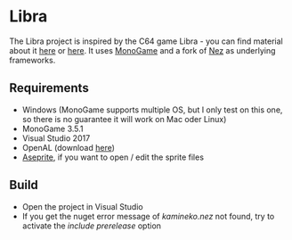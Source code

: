 # Libra
The Libra project is inspired by the C64 game Libra - you can find material about it [here](http://www.gamebase64.com/game.php?h=0&id=4371) or [here](https://www.youtube.com/watch?v=8KfHnlf-Nso). It uses [MonoGame](http://www.monogame.net) and a fork of [Nez](https://github.com/KamiNeko/Nez) as underlying frameworks. 

## Requirements
* Windows (MonoGame supports multiple OS, but I only test on this one, so there is no guarantee it will work on Mac oder Linux)
* MonoGame 3.5.1
* Visual Studio 2017
* OpenAL (download [here](https://www.openal.org/downloads/))
* [Aseprite](https://github.com/aseprite/aseprite), if you want to open / edit the sprite files

## Build
* Open the project in Visual Studio
* If you get the nuget error message of *kamineko.nez* not found, try to activate the *include prerelease* option
